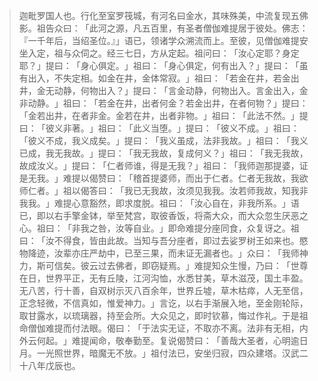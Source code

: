 > 迦毗罗国人也。行化至室罗筏城，有河名曰金水，其味殊美，中流复现五佛影。祖告众曰：​「此河之源，凡五百里，有圣者僧伽难提居于彼处。佛志：『一千年后，当绍圣位。』」语已，领诸学众溯流而上。至彼，见僧伽难提安坐入定，祖与众伺之。经三七日，方从定起。祖问曰：​「汝心定耶？身定耶？​」提曰：​「身心俱定。​」祖曰：​「身心俱定，何有出入？​」提曰：​「虽有出入，不失定相。如金在井，金体常寂。​」祖曰：​「若金在井，若金出井，金无动静，何物出入？​」提曰：​「言金动静，何物出入。言金出入，金非动静。​」祖曰：​「若金在井，出者何金？若金出井，在者何物？​」提曰：​「金若出井，在者非金。金若在井，出者非物。​」祖曰：​「此法不然。​」提曰：​「彼义非著。​」祖曰：​「此义当堕。​」提曰：​「彼义不成。​」祖曰：​「彼义不成，我义成矣。​」提曰：​「我义虽成，法非我故。​」祖曰：​「我义已成，我无我故。​」提曰：​「我无我故，复成何义？​」祖曰：​「我无我故，故成汝义。​」提曰：​「仁者师谁，得是无我？​」祖曰：​「我师迦那提婆，证是无我。​」难提以偈赞曰：​「稽首提婆师，而出于仁者。仁者无我故，我欲师仁者。​」祖以偈答曰：​「我已无我故，汝须见我我。汝若师我故，知我非我我。​」难提心意豁然，即求度脱。祖曰：​「汝心自在，非我所系。​」语已，即以右手擎金钵，举至梵宫，取彼香饭，将斋大众，而大众忽生厌恶之心。祖曰：​「非我之咎，汝等自业。​」即命难提分座同食，众复讶之。祖曰：​「汝不得食，皆由此故。当知与吾分座者，即过去娑罗树王如来也。愍物降迹，汝辈亦庄严劫中，已至三果，而未证无漏者也。​」众曰：​「我师神力，斯可信矣。彼云过去佛者，即窃疑焉。​」难提知众生慢，乃曰：​「世尊在日，世界平正，无有丘陵，江河沟恤，水悉甘美，草木滋茂，国土丰盈。无八苦，行十善，自双树示灭八百余年，世界丘墟，草木枯瘁，人无至信，正念轻微，不信真如，惟爱神力。​」言讫，以右手渐展入地，至金刚轮际，取甘露水，以琉璃器，持至会所。大众见之，即时钦慕，悔过作礼。于是祖命僧伽难提而付法眼。偈曰：​「于法实无证，不取亦不离。法非有无相，内外云何起。​」难提闻命，敬奉勤至。复说偈赞曰：​「善哉大圣者，心明逾日月。一光照世界，暗魔无不放。​」祖付法已，安坐归寂，四众建塔。汉武二十八年戊辰也。


